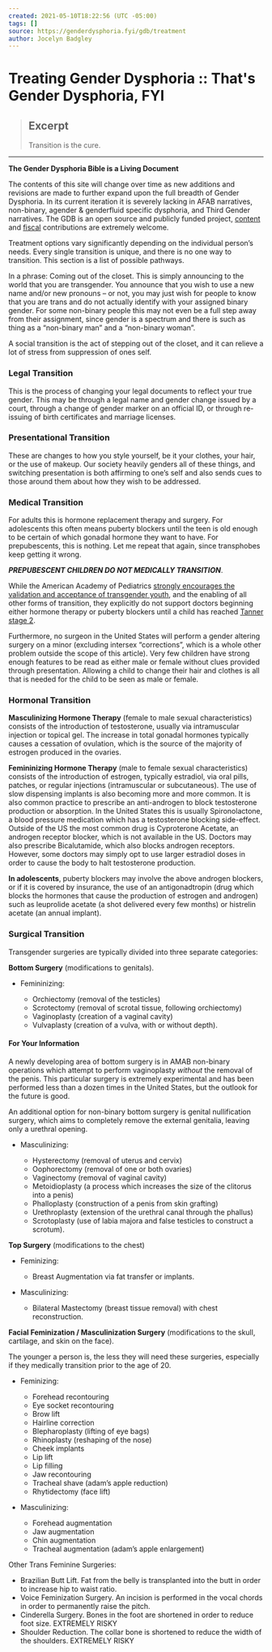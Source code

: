 ```yaml
---
created: 2021-05-10T18:22:56 (UTC -05:00)
tags: []
source: https://genderdysphoria.fyi/gdb/treatment
author: Jocelyn Badgley
---
```


# Treating Gender Dysphoria :: That's Gender Dysphoria, FYI

> ## Excerpt
> Transition is the cure.

---
**The Gender Dysphoria Bible is a Living Document**

The contents of this site will change over time as new additions and revisions are made to further expand upon the full breadth of Gender Dysphoria. In its current iteration it is severely lacking in AFAB narratives, non-binary, agender & genderfluid specific dysphoria, and Third Gender narratives. The GDB is an open source and publicly funded project, [content](https://github.com/GenderDysphoria/GenderDysphoria.fyi) and [fiscal](https://patreon.com/curvyandtrans) contributions are extremely welcome.

Treatment options vary significantly depending on the individual person’s needs. Every single transition is unique, and there is no one way to transition. This section is a list of possible pathways.

In a phrase: Coming out of the closet. This is simply announcing to the world that you are transgender. You announce that you wish to use a new name and/or new pronouns – or not, you may just wish for people to know that you are trans and do not actually identify with your assigned binary gender. For some non-binary people this may not even be a full step away from their assignment, since gender is a spectrum and there is such as thing as a “non-binary man” and a “non-binary woman”.

A social transition is the act of stepping out of the closet, and it can relieve a lot of stress from suppression of ones self.

### Legal Transition 
This is the process of changing your legal documents to reflect your true gender. This may be through a legal name and gender change issued by a court, through a change of gender marker on an official ID, or through re-issuing of birth certificates and marriage licenses.

### Presentational Transition 
These are changes to how you style yourself, be it your clothes, your hair, or the use of makeup. Our society heavily genders all of these things, and switching presentation is both affirming to one’s self and also sends cues to those around them about how they wish to be addressed.

### Medical Transition 
For adults this is hormone replacement therapy and surgery. For adolescents this often means puberty blockers until the teen is old enough to be certain of which gonadal hormone they want to have. For prepubescents, this is nothing. Let me repeat that again, since transphobes keep getting it wrong.

_**PREPUBESCENT CHILDREN DO NOT MEDICALLY TRANSITION**_.

While the American Academy of Pediatrics [strongly encourages the validation and acceptance of transgender youth](https://pediatrics.aappublications.org/content/pediatrics/early/2018/09/13/peds.2018-2162.full.pdf), and the enabling of all other forms of transition, they explicitly do not support doctors beginning either hormone therapy or puberty blockers until a child has reached [Tanner stage 2](https://en.wikipedia.org/wiki/Tanner_scale).

Furthermore, no surgeon in the United States will perform a gender altering surgery on a minor (excluding intersex “corrections”, which is a whole other problem outside the scope of this article). Very few children have strong enough features to be read as either male or female without clues provided through presentation. Allowing a child to change their hair and clothes is all that is needed for the child to be seen as male or female.

### Hormonal Transition 
**Masculinizing Hormone Therapy** (female to male sexual characteristics) consists of the introduction of testosterone, usually via intramuscular injection or topical gel. The increase in total gonadal hormones typically causes a cessation of ovulation, which is the source of the majority of estrogen produced in the ovaries.

**Femininizing Hormone Therapy** (male to female sexual characteristics) consists of the introduction of estrogen, typically estradiol, via oral pills, patches, or regular injections (intramuscular or subcutaneous). The use of slow dispensing implants is also becoming more and more common. It is also common practice to prescribe an anti-androgen to block testosterone production or absorption. In the United States this is usually Spironolactone, a blood pressure medication which has a testosterone blocking side-effect. Outside of the US the most common drug is Cyproterone Acetate, an androgen receptor blocker, which is not available in the US. Doctors may also prescribe Bicalutamide, which also blocks androgen receptors. However, some doctors may simply opt to use larger estradiol doses in order to cause the body to halt testosterone production.

**In adolescents**, puberty blockers may involve the above androgen blockers, or if it is covered by insurance, the use of an antigonadtropin (drug which blocks the hormones that cause the production of estrogen and androgen) such as leuprolide acetate (a shot delivered every few months) or histrelin acetate (an annual implant).

### Surgical Transition 
Transgender surgeries are typically divided into three separate categories:

**Bottom Surgery** (modifications to genitals).

-   Femininizing:
    
    -   Orchiectomy (removal of the testicles)
    -   Scrotectomy (removal of scrotal tissue, following orchiectomy)
    -   Vaginoplasty (creation of a vaginal cavity)
    -   Vulvaplasty (creation of a vulva, with or without depth).

#### For Your Information

A newly developing area of bottom surgery is in AMAB non-binary operations which attempt to perform vaginoplasty _without_ the removal of the penis. This particular surgery is extremely experimental and has been performed less than a dozen times in the United States, but the outlook for the future is good.

An additional option for non-binary bottom surgery is genital nullification surgery, which aims to completely remove the external genitalia, leaving only a urethral opening.

-   Masculinizing:
    
    -   Hysterectomy (removal of uterus and cervix)
    -   Oophorectomy (removal of one or both ovaries)
    -   Vaginectomy (removal of vaginal cavity)
    -   Metoidioplasty (a process which increases the size of the clitorus into a penis)
    -   Phalloplasty (construction of a penis from skin grafting)
    -   Urethroplasty (extension of the urethral canal through the phallus)
    -   Scrotoplasty (use of labia majora and false testicles to construct a scrotum).

**Top Surgery** (modifications to the chest)

-   Feminizing:
    
    -   Breast Augmentation via fat transfer or implants.
-   Masculinizing:
    
    -   Bilateral Mastectomy (breast tissue removal) with chest reconstruction.

**Facial Feminization / Masculinization Surgery** (modifications to the skull, cartilage, and skin on the face).

The younger a person is, the less they will need these surgeries, especially if they medically transition prior to the age of 20.

-   Feminizing:
    
    -   Forehead recontouring
    -   Eye socket recontouring
    -   Brow lift
    -   Hairline correction
    -   Blepharoplasty (lifting of eye bags)
    -   Rhinoplasty (reshaping of the nose)
    -   Cheek implants
    -   Lip lift
    -   Lip filling
    -   Jaw recontouring
    -   Tracheal shave (adam’s apple reduction)
    -   Rhytidectomy (face lift)
-   Masculinizing:
    
    -   Forehead augmentation
    -   Jaw augmentation
    -   Chin augmentation
    -   Tracheal augmentation (adam’s apple enlargement)

Other Trans Feminine Surgeries:

-   Brazilian Butt Lift. Fat from the belly is transplanted into the butt in order to increase hip to waist ratio.
-   Voice Feminization Surgery. An incision is performed in the vocal chords in order to permanently raise the pitch.
-   Cinderella Surgery. Bones in the foot are shortened in order to reduce foot size. EXTREMELY RISKY
-   Shoulder Reduction. The collar bone is shortened to reduce the width of the shoulders. EXTREMELY RISKY
